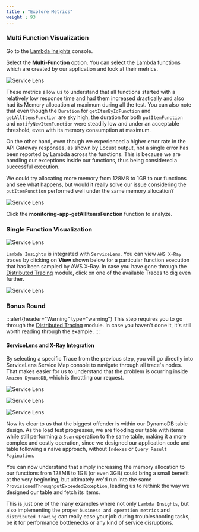 ```yaml
---
title : "Explore Metrics"
weight : 93
---
```


### Multi Function Visualization

Go to the [Lambda Insights](https://console.aws.amazon.com/cloudwatch/home?#lambda-insights:performance) console. 

Select the **Multi-Function** option. You can select the Lambda functions which are created by our application and look at their metrics.

![Service Lens](/static/images/li_mf_1.png)

These metrics allow us to understand that all functions started with a relatively low response time and had them increased drastically and also had its Memory allocation at maximum during all the test. You can also note that even though the `Duration` for `getItemByIdFunction` and `getAllItemsFunction` are sky high, the duration for both `putItemFunction` and `notifyNewItemFunction` were steadily low and under an acceptable threshold, even with its memory consumption at maximum.

On the other hand, even though we experienced a higher error rate in the API Gateway responses, as shown by Locust output, not a single error has been reported by Lambda across the functions. This is because we are handling our exceptions inside our functions, thus being considered a successful execution.

We could try allocating more memory from 128MB to 1GB to our functions and see what happens, but would it really solve our issue considering the `putItemFunction` performed well under the same memory allocation?

![Service Lens](/static/images/li_mf_2.png)


Click the **monitoring-app-getAllItemsFunction**  function to analyze.

### Single Function Visualization

![Service Lens](/static/images/li_sf_1.png)

`Lambda Insights` is integrated with `ServiceLens`. You can view `AWS X-Ray` traces by clicking on **View** shown below for a particular function execution that has been sampled by AWS X-Ray. In case you have gone through the [Distributed Tracing](../../../070_tracing) module, click on one of the available Traces to dig even further.

![Service Lens](/static/images/li_sf_2.png)

### Bonus Round

:::alert{header="Warning" type="warning"}
This step requires you to go through the [Distributed Tracing](../../../070_tracing) module. In case you haven't done it, it's still worth reading through the example.
:::

#### ServiceLens and X-Ray Integration

By selecting a specific Trace from the previous step, you will go directly into ServiceLens Service Map console to navigate through all trace's nodes. That makes easier for us to understand that the problem is ocurring inside `Amazon DynamoDB`, which is throttling our request.

![Service Lens](/static/images/li_trace_1.png)

![Service Lens](/static/images/li_trace_2.png)

![Service Lens](/static/images/li_trace_3.png)

Now its clear to us that the biggest offender is within our DynamoDB table design. As the load test progresses, we are flooding our table with items while still performing a `Scan` operation to the same table, making it a more complex and costly operation, since we designed our application code and table following a naive approach, without `Indexes` or `Query Result Pagination`.

You can now understand that simply increasing the memory allocation to our functions from 128MB to 1GB (or even 3GB) could bring a small benefit at the very beginning, but ultimately we'd run into the same `ProvisionedThroughputExceededException`, leading us to rethink the way we designed our table and fetch its items.

This is just one of the many examples where not only `Lambda Insights`, but also implementing the proper `business and operation metrics` and `distributed tracing` can really ease your job during troubleshooting tasks, be it for performance bottlenecks or any kind of service disruptions.
